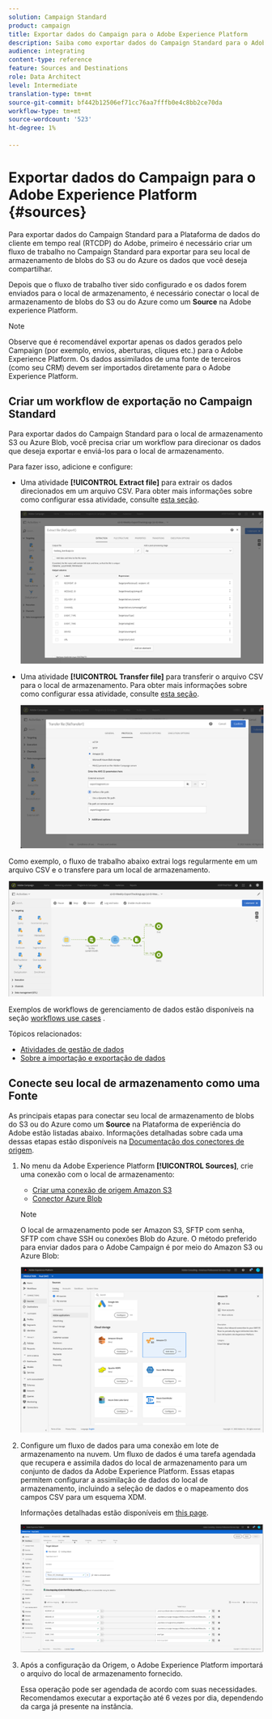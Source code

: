```yaml
---
solution: Campaign Standard
product: campaign
title: Exportar dados do Campaign para o Adobe Experience Platform
description: Saiba como exportar dados do Campaign Standard para o Adobe Experience Platform.
audience: integrating
content-type: reference
feature: Sources and Destinations
role: Data Architect
level: Intermediate
translation-type: tm+mt
source-git-commit: bf442b12506ef71cc76aa7fffb0e4c8bb2ce70da
workflow-type: tm+mt
source-wordcount: '523'
ht-degree: 1%

---
```



# Exportar dados do Campaign para o Adobe Experience Platform {#sources}

Para exportar dados do Campaign Standard para a Plataforma de dados do cliente em tempo real (RTCDP) do Adobe, primeiro é necessário criar um fluxo de trabalho no Campaign Standard para exportar para seu local de armazenamento de blobs do S3 ou do Azure os dados que você deseja compartilhar.

Depois que o fluxo de trabalho tiver sido configurado e os dados forem enviados para o local de armazenamento, é necessário conectar o local de armazenamento de blobs do S3 ou do Azure como um **Source** na Adobe experience Platform.

>[!NOTE]

Observe que é recomendável exportar apenas os dados gerados pelo Campaign (por exemplo, envios, aberturas, cliques etc.) para o Adobe Experience Platform. Os dados assimilados de uma fonte de terceiros (como seu CRM) devem ser importados diretamente para o Adobe Experience Platform.

## Criar um workflow de exportação no Campaign Standard

Para exportar dados do Campaign Standard para o local de armazenamento S3 ou Azure Blob, você precisa criar um workflow para direcionar os dados que deseja exportar e enviá-los para o local de armazenamento.

Para fazer isso, adicione e configure:

* Uma atividade **[!UICONTROL Extract file]** para extrair os dados direcionados em um arquivo CSV. Para obter mais informações sobre como configurar essa atividade, consulte [esta seção](../../automating/using/extract-file.md).

   ![](assets/rtcdp-extract-file.png)

* Uma atividade **[!UICONTROL Transfer file]** para transferir o arquivo CSV para o local de armazenamento. Para obter mais informações sobre como configurar essa atividade, consulte [esta seção](../../automating/using/transfer-file.md).

   ![](assets/rtcdp-transfer-file.png)

Como exemplo, o fluxo de trabalho abaixo extrai logs regularmente em um arquivo CSV e o transfere para um local de armazenamento.

![](assets/aep-export.png)

Exemplos de workflows de gerenciamento de dados estão disponíveis na seção [workflows use cases](../../automating/using/about-workflow-use-cases.md#management) .

Tópicos relacionados:

* [Atividades de gestão de dados](../../automating/using/about-data-management-activities.md)
* [Sobre a importação e exportação de dados](../../automating/using/about-data-import-and-export.md)


## Conecte seu local de armazenamento como uma Fonte

As principais etapas para conectar seu local de armazenamento de blobs do S3 ou do Azure como um **Source** na Plataforma de experiência do Adobe estão listadas abaixo. Informações detalhadas sobre cada uma dessas etapas estão disponíveis na [Documentação dos conectores de origem](https://experienceleague.adobe.com/docs/experience-platform/sources/home.html).

1. No menu da Adobe Experience Platform **[!UICONTROL Sources]**, crie uma conexão com o local de armazenamento:

   * [Criar uma conexão de origem Amazon S3](https://experienceleague.adobe.com/docs/experience-platform/sources/ui-tutorials/create/cloud-storage/s3.html)
   * [Conector Azure Blob](https://experienceleague.adobe.com/docs/experience-platform/sources/connectors/cloud-storage/blob.html)

   >[!NOTE]
   >
   >O local de armazenamento pode ser Amazon S3, SFTP com senha, SFTP com chave SSH ou conexões Blob do Azure. O método preferido para enviar dados para o Adobe Campaign é por meio do Amazon S3 ou Azure Blob:

   ![](assets/rtcdp-connector.png)

1. Configure um fluxo de dados para uma conexão em lote de armazenamento na nuvem. Um fluxo de dados é uma tarefa agendada que recupera e assimila dados do local de armazenamento para um conjunto de dados da Adobe Experience Platform. Essas etapas permitem configurar a assimilação de dados do local de armazenamento, incluindo a seleção de dados e o mapeamento dos campos CSV para um esquema XDM.

   Informações detalhadas estão disponíveis em [this page](https://experienceleague.adobe.com/docs/experience-platform/sources/ui-tutorials/dataflow/cloud-storage.html).

   ![](assets/rtcdp-map-xdm.png)

1. Após a configuração da Origem, o Adobe Experience Platform importará o arquivo do local de armazenamento fornecido.

   Essa operação pode ser agendada de acordo com suas necessidades. Recomendamos executar a exportação até 6 vezes por dia, dependendo da carga já presente na instância.
